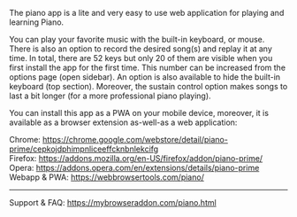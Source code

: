 The piano app is a lite and very easy to use web application for playing and learning Piano.

You can play your favorite music with the built-in keyboard, or mouse. There is also an option to record the desired song(s) and replay it at any time. In total, there are 52 keys but only 20 of them are visible when you first install the app for the first time. This number can be increased from the options page (open sidebar). An option is also available to hide the built-in keyboard (top section). Moreover, the sustain control option makes songs to last a bit longer (for a more professional piano playing). 

You can install this app as a PWA on your mobile device, moreover, it is available as a browser extension as-well-as a web application:

Chrome: https://chrome.google.com/webstore/detail/piano-prime/cepkojdphimpnliceeffcknbnlekcifg  
Firefox: https://addons.mozilla.org/en-US/firefox/addon/piano-prime/  
Opera: https://addons.opera.com/en/extensions/details/piano-prime  
Webapp & PWA: https://webbrowsertools.com/piano/  

--------------------------------------------------------------

Support & FAQ: https://mybrowseraddon.com/piano.html  
